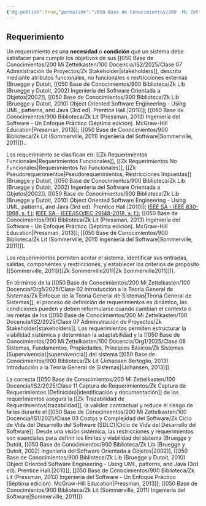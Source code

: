 ```yaml
---
{"dg-publish":true,"permalink":"/050 Base de Conocimientos/200  Mi Zettelkasten/100 Docencia/IS2/2025/Clase 11 Captura de Requerimientos/Zk Requerimiento/","tags":["#digitalGarden"]}
---
```


## Requerimiento

Un requerimiento es una **necesidad** o **condición** que un sistema debe satisfacer para cumplir los objetivos de sus [[050 Base de Conocimientos/200  Mi Zettelkasten/100 Docencia/IS2/2025/Clase 07 Administración de Proyectos/Zk Stakeholder\|stakeholders]], descrito mediante atributos funcionales, no funcionales o restricciones externas  (Bruegge y Dutoit, [[050 Base de Conocimientos/900 Biblioteca/Zk Lib (Bruegge y Dutoit, 2002) Ingeniería del Software Orientada a Objetos\|2002]], [[050 Base de Conocimientos/900 Biblioteca/Zk Lib (Bruegge y Dutoit, 2010) Object Oriented Software Engineering -  Using UML, patterns, and Java (3rd ed). Prentice Hall.\|2010]]; [[050 Base de Conocimientos/900 Biblioteca/Zk Lit (Pressman, 2013) Ingeniería del Software - Un Enfoque Práctico (Séptima edición). McGraw-Hill Education\|Pressman, 2013]]; [[050 Base de Conocimientos/900 Biblioteca/Zk Lit (Sommerville, 2011) Ingeniería del Software\|Sommerville, 2011]])..

Los requerimiento se clasifican en: [[Zk Requerimientos Funcionales\|Requerimientos Funcionales]], [[Zk Requerimientos No Funcionales\|Requerimientos No Funcionales]], [[Zk Pseudorequerimientos\|Pseudorequerimientos, Restricciones Impuestas]] (Bruegge y Dutoit, [[050 Base de Conocimientos/900 Biblioteca/Zk Lib (Bruegge y Dutoit, 2002) Ingeniería del Software Orientada a Objetos\|2002]], [[050 Base de Conocimientos/900 Biblioteca/Zk Lib (Bruegge y Dutoit, 2010) Object Oriented Software Engineering -  Using UML, patterns, and Java (3rd ed). Prentice Hall.\|2010]]; [IEEE SA - IEEE 830-1998, s. f.)](https://standards.ieee.org/ieee/830/1222/); [IEEE SA - IEEE/ISO/IEC 29148-2018, s. f.)](https://standards.ieee.org/ieee/29148/6937/); [[050 Base de Conocimientos/900 Biblioteca/Zk Lit (Pressman, 2013) Ingeniería del Software - Un Enfoque Práctico (Séptima edición). McGraw-Hill Education\|Pressman, 2013]]; [[050 Base de Conocimientos/900 Biblioteca/Zk Lit (Sommerville, 2011) Ingeniería del Software\|Sommerville, 2011]]).

Los requerimientos permiten acotar el sistema, identificar sus entradas, salidas, componentes y restricciones, y establecer los criterios de propósito ([Sommerville, 2011]([[Zk Sommerville2011\|Zk Sommerville2011]])).  

En términos de la [[050 Base de Conocimientos/200  Mi Zettelkasten/100 Docencia/Org1/2025/Clase 02 Introducción a la Teoría General de Sistemas/Zk Enfoque de la Teoría General de Sistemas\|Teoría General de Sistemas]], el proceso de definición de requerimientos es dinámico, las condiciones pueden y deben reformularse cuando cambian el contexto o las metas de los [[050 Base de Conocimientos/200  Mi Zettelkasten/100 Docencia/IS2/2025/Clase 07 Administración de Proyectos/Zk Stakeholder\|stakeholders]]. Los requerimientos permiten estructurar la viabilidad sistémica y determinan la adaptabilidad y la [[050 Base de Conocimientos/200  Mi Zettelkasten/100 Docencia/Org1/2025/Clase 06 Sistemas, Fundamentos, Propiedades, Principios Básicos/Zk Sistemas (Supervivencia)\|supervivencia]] del sistema [[050 Base de Conocimientos/900 Biblioteca/Zk Lit (Johansen Bertoglio, 2013) Introducción a la Teoría General de Sistemas\|(Johansen, 2013)]]

La correcta [[050 Base de Conocimientos/200  Mi Zettelkasten/100 Docencia/IS2/2025/Clase 11 Captura de Requerimientos/Zk Captura de Requerimientos (Definición)\|identificación y documentación]] de los requerimientos asegura la [[Zk Trazabilidad de Requerimientos\|trazabilidad]], la validez contractual y reduce el riesgo de fallas durante el [[050 Base de Conocimientos/200  Mi Zettelkasten/100 Docencia/IS1/2025/Clase 03 Costos y Complejidad del Software/Zk Ciclo de Vida del Desarrollo del Software (SDLC)\|Ciclo de Vida del Desarrollo del Software]]. Desde una visión sistémica, las restricciones y requerimientos son esenciales para definir los límites y viabilidad del sistema (Bruegge y Dutoit, [[050 Base de Conocimientos/900 Biblioteca/Zk Lib (Bruegge y Dutoit, 2002) Ingeniería del Software Orientada a Objetos\|2002]], [[050 Base de Conocimientos/900 Biblioteca/Zk Lib (Bruegge y Dutoit, 2010) Object Oriented Software Engineering -  Using UML, patterns, and Java (3rd ed). Prentice Hall.\|2010]]; [[050 Base de Conocimientos/900 Biblioteca/Zk Lit (Pressman, 2013) Ingeniería del Software - Un Enfoque Práctico (Séptima edición). McGraw-Hill Education\|Pressman, 2013]]; [[050 Base de Conocimientos/900 Biblioteca/Zk Lit (Sommerville, 2011) Ingeniería del Software\|Sommerville, 2011]]).

